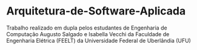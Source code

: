 # Arquitetura-de-Software-Aplicada

Trabalho realizado em dupla pelos estudantes de Engenharia de Computação
    Augusto Salgado e Isabella Vecchi
da Faculdade de Engenharia Elétrica (FEELT) da Universidade Federal de Uberlândia (UFU)
